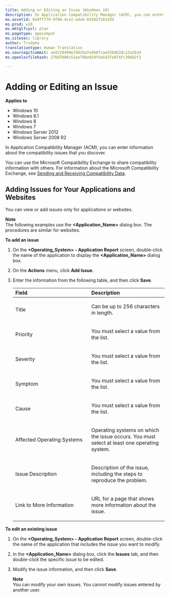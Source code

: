 ```yaml
---
title: Adding or Editing an Issue (Windows 10)
description: In Application Compatibility Manager (ACM), you can enter information about the compatibility issues that you discover.
ms.assetid: 8a9fff79-9f88-4ce2-a4e6-b9382f28143d
ms.prod: w10
ms.mktglfcycl: plan
ms.pagetype: appcompat
ms.sitesec: library
author: TrudyHa
translationtype: Human Translation
ms.sourcegitcommit: ae8220499efdd2bafe460fcae530d62dc13a2634
ms.openlocfilehash: 276d7606c51ee78be029fda5d37e074fc396b2f1

---
```


# Adding or Editing an Issue


**Applies to**

-   Windows 10
-   Windows 8.1
-   Windows 8
-   Windows 7
-   Windows Server 2012
-   Windows Server 2008 R2

In Application Compatibility Manager (ACM), you can enter information about the compatibility issues that you discover.

You can use the Microsoft Compatibility Exchange to share compatibility information with others. For information about the Microsoft Compatibility Exchange, see [Sending and Receiving Compatibility Data](sending-and-receiving-compatibility-data.md).

## Adding Issues for Your Applications and Websites


You can view or add issues only for applications or websites.

**Note**  
The following examples use the **&lt;Application\_Name&gt;** dialog box. The procedures are similar for websites.

 

**To add an issue**

1.  On the **&lt;Operating\_System&gt; - Application Report** screen, double-click the name of the application to display the **&lt;Application\_Name&gt;** dialog box.

2.  On the **Actions** menu, click **Add Issue**.

3.  Enter the information from the following table, and then click **Save**.

    <table>
    <colgroup>
    <col width="50%" />
    <col width="50%" />
    </colgroup>
    <thead>
    <tr class="header">
    <th align="left">Field</th>
    <th align="left">Description</th>
    </tr>
    </thead>
    <tbody>
    <tr class="odd">
    <td align="left"><p>Title</p></td>
    <td align="left"><p>Can be up to 256 characters in length.</p></td>
    </tr>
    <tr class="even">
    <td align="left"><p>Priority</p></td>
    <td align="left"><p>You must select a value from the list.</p></td>
    </tr>
    <tr class="odd">
    <td align="left"><p>Severity</p></td>
    <td align="left"><p>You must select a value from the list.</p></td>
    </tr>
    <tr class="even">
    <td align="left"><p>Symptom</p></td>
    <td align="left"><p>You must select a value from the list.</p></td>
    </tr>
    <tr class="odd">
    <td align="left"><p>Cause</p></td>
    <td align="left"><p>You must select a value from the list.</p></td>
    </tr>
    <tr class="even">
    <td align="left"><p>Affected Operating Systems</p></td>
    <td align="left"><p>Operating systems on which the issue occurs. You must select at least one operating system.</p></td>
    </tr>
    <tr class="odd">
    <td align="left"><p>Issue Description</p></td>
    <td align="left"><p>Description of the issue, including the steps to reproduce the problem.</p></td>
    </tr>
    <tr class="even">
    <td align="left"><p>Link to More Information</p></td>
    <td align="left"><p>URL for a page that shows more information about the issue.</p></td>
    </tr>
    </tbody>
    </table>

     

**To edit an existing issue**

1.  On the **&lt;Operating\_System&gt; - Application Report** screen, double-click the name of the application that includes the issue you want to modify.

2.  In the **&lt;Application\_Name&gt;** dialog box, click the **Issues** tab, and then double-click the specific issue to be edited.

3.  Modify the issue information, and then click **Save**.

    **Note**  
    You can modify your own issues. You cannot modify issues entered by another user.

     

 

 








<!--HONumber=Jun16_HO4-->


